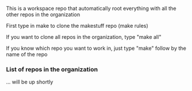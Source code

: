 This is a workspace repo that automatically root everything with all the other repos in the organization 

First type in make to clone the makestuff repo (make rules)

If you want to clone all repos in the organization, type "make all"

If you know which repo you want to work in, just type "make" follow by the name of the repo

### List of repos in the organization
... will be up shortly